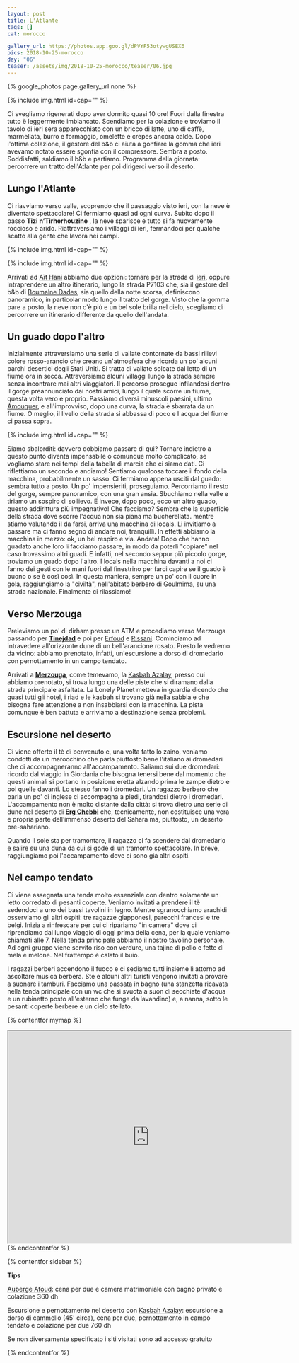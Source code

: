 ```yaml
---
layout: post
title: L'Atlante
tags: []
cat: morocco

gallery_url: https://photos.app.goo.gl/dPVYF53otywgUSEX6
pics: 2018-10-25-morocco
day: "06"
teaser: /assets/img/2018-10-25-morocco/teaser/06.jpg
---
```


{% google_photos page.gallery_url none %}

{% include img.html id=cap="" %}

Ci svegliamo rigenerati dopo aver dormito quasi 10 ore! Fuori dalla finestra tutto è leggermente imbiancato. Scendiamo per la colazione e troviamo il tavolo di ieri sera apparecchiato con un bricco di latte, uno di caffè, marmellata, burro e formaggio, omelette e crepes ancora calde. Dopo l'ottima colazione, il gestore del b&b ci aiuta a gonfiare la gomma che ieri avevamo notato essere sgonfia con il compressore. Sembra a posto. Soddisfatti, saldiamo il b&b e partiamo. Programma della giornata: percorrere un tratto dell'Atlante per poi dirigerci verso il deserto.

## Lungo l'Atlante

Ci riavviamo verso valle, scoprendo che il paesaggio visto ieri, con la neve è diventato spettacolare! Ci fermiamo quasi ad ogni curva. Subito dopo il passo **Tizi n’Tirherhouzine** , la neve sparisce e tutto si fa nuovamente roccioso e arido. Riattraversiamo i villaggi di ieri, fermandoci per qualche scatto alla gente che lavora nei campi.

{% include img.html id=cap="" %}

{% include img.html id=cap="" %}

Arrivati ad [Aït Hani](https://it.wikipedia.org/wiki/Ait_Hani) abbiamo due opzioni: tornare per la strada di [ieri](https://www.van42.com/2018/10/30/morocco_05-dades.html), oppure intraprendere un altro itinerario, lungo la strada P7103 che, sia il gestore del b&b di [Boumalne Dades](https://it.wikipedia.org/wiki/Boumalne_Dades), sia quello della notte scorsa, definiscono panoramico, in particolar modo lungo il tratto del gorge. Visto che la gomma pare a posto, la neve non c'è più e un bel sole brilla nel cielo, scegliamo di percorrere un itinerario differente da quello dell'andata.

## Un guado dopo l'altro

Inizialmente attraversiamo una serie di vallate contornate da bassi rilievi colore rosso-arancio che creano un'atmosfera che ricorda un po' alcuni parchi desertici degli Stati Uniti. Si tratta di vallate solcate dal letto di un fiume ora in secca. Attraversiamo alcuni villaggi lungo la strada sempre senza incontrare mai altri viaggiatori. Il percorso prosegue infilandosi dentro il gorge preannunciato dai nostri amici, lungo il quale scorre un fiume, questa volta vero e proprio. Passiamo diversi minuscoli paesini, ultimo [Amouguer](https://it.wikipedia.org/wiki/Amouguer), e all'improvviso, dopo una curva, la strada è sbarrata da un fiume. O meglio, il livello della strada si abbassa di poco e l'acqua del fiume ci passa sopra.

{% include img.html id=cap="" %}

Siamo sbalorditi: davvero dobbiamo passare di qui? Tornare indietro a questo punto diventa impensabile o comunque molto complicato, se vogliamo stare nei tempi della tabella di marcia che ci siamo dati. Ci riflettiamo un secondo e andiamo! Sentiamo qualcosa toccare il fondo della macchina, probabilmente un sasso. Ci fermiamo appena usciti dal guado: sembra tutto a posto. Un po' impensieriti, proseguiamo. Percorriamo il resto del gorge, sempre panoramico, con una gran ansia. Sbuchiamo nella valle e tiriamo un sospiro di sollievo. E invece, dopo poco, ecco un altro guado, questo addirittura più impegnativo! Che facciamo? Sembra che la superficie della strada dove scorre l'acqua non sia piana ma bucherellata. mentre stiamo valutando il da farsi, arriva una macchina di locals. Li invitiamo a passare ma ci fanno segno di andare noi, tranquilli. In effetti abbiamo la macchina in mezzo: ok, un bel respiro e via. Andata! Dopo che hanno guadato anche loro li facciamo passare, in modo da poterli "copiare" nel caso trovassimo altri guadi. E infatti, nel secondo seppur più piccolo gorge, troviamo un guado dopo l'altro. I locals nella macchina davanti a noi ci fanno dei gesti con le mani fuori dal finestrino per farci capire se il guado è buono o se è così così. In questa maniera, sempre un po' con il cuore in gola, raggiungiamo la "civiltà", nell'abitato berbero di [Goulmima](https://it.wikipedia.org/wiki/Goulmima), su una strada nazionale. Finalmente ci rilassiamo!

## Verso Merzouga

Preleviamo un po' di dirham presso un ATM e procediamo verso Merzouga passando per [**Tinejdad**](https://it.wikipedia.org/wiki/Tinejdad) e poi per [Erfoud](https://www.marocco.org/cosa-vedere-marocco/erfoud/) e [Rissani](https://it.wikipedia.org/wiki/Er-rissani). Cominciamo ad intravedere all'orizzonte dune di un bell'arancione rosato. Presto le vedremo da vicino: abbiamo prenotato, infatti, un'escursione a dorso di dromedario con pernottamento in un campo tendato.

Arrivati a [**Merzouga**](https://www.marocco.org/cosa-vedere-marocco/merzouga/), come temevamo, la [Kasbah Azalay](https://kasbahazalay.com/en/home/), presso cui abbiamo prenotato, si trova lungo una delle piste che si diramano dalla strada principale asfaltata. La Lonely Planet metteva in guardia dicendo che quasi tutti gli hotel, i riad e le kasbah si trovano già nella sabbia e che bisogna fare attenzione a non insabbiarsi con la macchina. La pista comunque è ben battuta e arriviamo a destinazione senza problemi.

## Escursione nel deserto

Ci viene offerto il tè di benvenuto e, una volta fatto lo zaino, veniamo condotti da un marocchino che parla piuttosto bene l'italiano ai dromedari che ci accompagneranno all'accampamento. Saliamo sui due dromedari: ricordo dal viaggio in Giordania che bisogna tenersi bene dal momento che questi animali si portano in posizione eretta alzando prima le zampe dietro e poi quelle davanti. Lo stesso fanno i dromedari. Un ragazzo berbero che parla un po' di inglese ci accompagna a piedi, tirandosi dietro i dromedari. L'accampamento non è molto distante dalla città: si trova dietro una serie di dune nel deserto di [**Erg Chebbi**](https://it.wikipedia.org/wiki/Erg_Chebbi) che, tecnicamente, non costituisce una vera e propria parte dell’immenso deserto del Sahara ma, piuttosto, un deserto pre-sahariano.

Quando il sole sta per tramontare, il ragazzo ci fa scendere dal dromedario e salire su una duna da cui si gode di un tramonto spettacolare. In breve, raggiungiamo poi l'accampamento dove ci sono già altri ospiti.

## Nel campo tendato

Ci viene assegnata una tenda molto essenziale con dentro solamente un letto corredato di pesanti coperte. Veniamo invitati a prendere il tè sedendoci a uno dei bassi tavolini in legno. Mentre sgranocchiamo arachidi osserviamo gli altri ospiti: tre ragazze giapponesi, parecchi francesi e tre belgi. Inizia a rinfrescare per cui ci ripariamo "in camera" dove ci riprendiamo dal lungo viaggio di oggi prima della cena, per la quale veniamo chiamati alle 7. Nella tenda principale abbiamo il nostro tavolino personale. Ad ogni gruppo viene servito riso con verdure, una tajine di pollo e fette di mela e melone. Nel frattempo è calato il buio.

I ragazzi berberi accendono il fuoco e ci sediamo tutti insieme lì attorno ad ascoltare musica berbera. Ste e alcuni altri turisti vengono invitati a provare a suonare i tamburi. Facciamo una passata in bagno (una stanzetta ricavata nella tenda principale con un wc che si svuota a suon di secchiate d'acqua e un rubinetto posto all'esterno che funge da lavandino) e, a nanna, sotto le pesanti coperte berbere e un cielo stellato.

{% contentfor mymap %}
<iframe src="https://www.google.com/maps/d/embed?mid=1C6ehBTq8hC1q8DJ6n24IZcKGpnPy6ZdJ&ehbc=2E312F" width="640" height="480"></iframe>
{% endcontentfor %}

{% contentfor sidebar %}

**Tips**

[Auberge Afoud](https://www.tripadvisor.fr/Hotel_Review-g6487124-d6431965-Reviews-Auberge_Afoud-Agoudal_Meknes_Tafilalet_Region.html): cena per due e camera matrimoniale con bagno privato e colazione 360 dh

Escursione  e pernottamento nel deserto con [Kasbah Azalay](https://kasbahazalay.com/en/home/): escursione a dorso di cammello (45' circa), cena per due, pernottamento in campo tendato e colazione per due 760 dh

Se non diversamente specificato i siti visitati sono ad accesso gratuito

{% endcontentfor %}